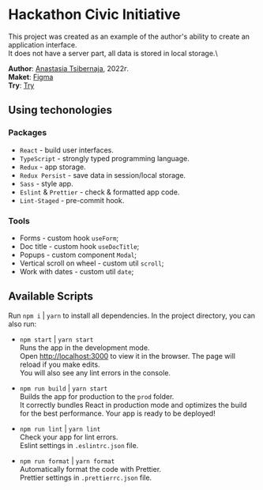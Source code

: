 # Hackathon Civic Initiative

This project was created as an example of the author's ability to create an application interface.\
It does not have a server part, all data is stored in local storage.\

**Author**: [Anastasia Tsibernaja](https://github.com/TsAnastasia), 2022г.\
**Maket**: [Figma](https://www.figma.com/file/FOmKehLlw8bP4Jzm3R947E/Hackathon-2025?node-id=852%3A315)\
**Try**: [Try](https://tsanastasia.github.io/hackathon-civic-initiatives)

## Using techonologies

### Packages

- `React` - build user interfaces.
- `TypeScript` - strongly typed programming language.
- `Redux` - app storage.
- `Redux Persist` - save data in session/local storage.
- `Sass` - style app.
- `Eslint` & `Prettier` - check & formatted app code.
- `Lint-Staged` - pre-commit hook.

### Tools

- Forms - custom hook `useForm`;
- Doc title - custom hook `useDocTitle`;
- Popups - custom component `Modal`;
- Vertical scroll on wheel - custom util `scroll`;
- Work with dates - custom util `date`;

## Available Scripts

Run `npm i` | `yarn` to install all dependencies.
In the project directory, you can also run:

- `npm start` | `yarn start`\
  Runs the app in the development mode.\
  Open [http://localhost:3000](http://localhost:3000) to view it in the browser.
  The page will reload if you make edits.\
  You will also see any lint errors in the console.

- `npm run build` | `yarn start`\
  Builds the app for production to the `prod` folder.\
  It correctly bundles React in production mode and optimizes the build for the best performance.
  Your app is ready to be deployed!

- `npm run lint` | `yarn lint` \
  Check your app for lint errors.\
  Eslint settings in `.eslintrc.json` file.

- `npm run format` | `yarn format` \
  Automatically format the code with Prettier.\
  Prettier settings in `.prettierrc.json` file.
